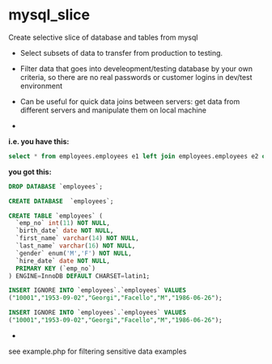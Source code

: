 mysql_slice
=

Create selective slice of database and tables from mysql

- Select subsets of data to transfer from production to testing.

- Filter data that goes into develeopment/testing database by your own criteria,
so there are no real passwords or customer logins in dev/test environment

- Can be useful for quick data joins between servers: get data from different
servers and manipulate them on local machine


-
**i.e. you have this:**
```sql
select * from employees.employees e1 left join employees.employees e2 on 1=1 limit 1;
```

**you got this:**

```sql
DROP DATABASE `employees`;

CREATE DATABASE  `employees`;

CREATE TABLE `employees` (
  `emp_no` int(11) NOT NULL,
  `birth_date` date NOT NULL,
  `first_name` varchar(14) NOT NULL,
  `last_name` varchar(16) NOT NULL,
  `gender` enum('M','F') NOT NULL,
  `hire_date` date NOT NULL,
  PRIMARY KEY (`emp_no`)
) ENGINE=InnoDB DEFAULT CHARSET=latin1;

INSERT IGNORE INTO `employees`.`employees` VALUES
("10001","1953-09-02","Georgi","Facello","M","1986-06-26");

INSERT IGNORE INTO `employees`.`employees` VALUES
("10001","1953-09-02","Georgi","Facello","M","1986-06-26");
```
-

see example.php for filtering sensitive data examples
